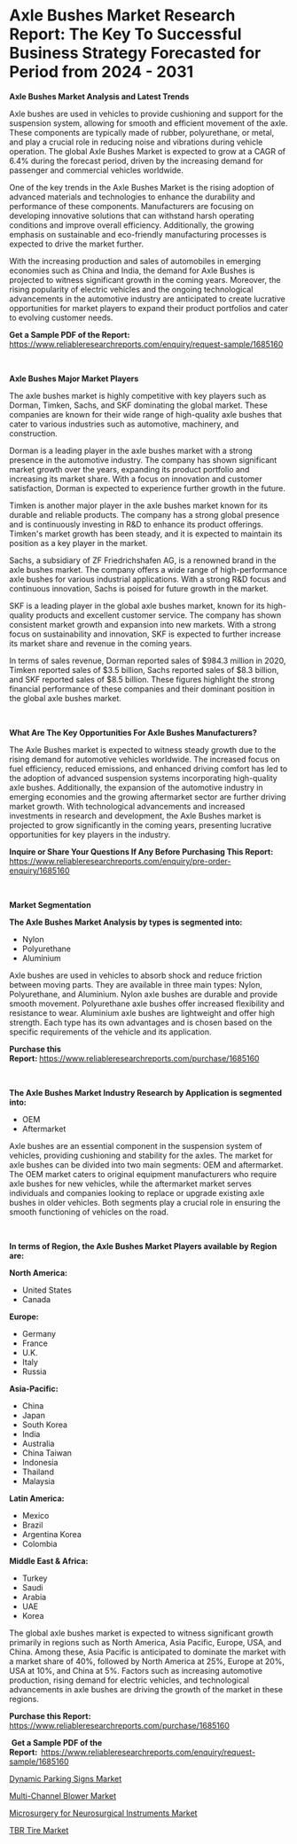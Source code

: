 <p><h1>Axle Bushes Market Research Report: The Key To Successful Business Strategy Forecasted for Period from 2024 - 2031</h1></p><p><strong>Axle Bushes Market Analysis and Latest Trends</strong></p>
<p><p>Axle bushes are used in vehicles to provide cushioning and support for the suspension system, allowing for smooth and efficient movement of the axle. These components are typically made of rubber, polyurethane, or metal, and play a crucial role in reducing noise and vibrations during vehicle operation. The global Axle Bushes Market is expected to grow at a CAGR of 6.4% during the forecast period, driven by the increasing demand for passenger and commercial vehicles worldwide.</p><p>One of the key trends in the Axle Bushes Market is the rising adoption of advanced materials and technologies to enhance the durability and performance of these components. Manufacturers are focusing on developing innovative solutions that can withstand harsh operating conditions and improve overall efficiency. Additionally, the growing emphasis on sustainable and eco-friendly manufacturing processes is expected to drive the market further.</p><p>With the increasing production and sales of automobiles in emerging economies such as China and India, the demand for Axle Bushes is projected to witness significant growth in the coming years. Moreover, the rising popularity of electric vehicles and the ongoing technological advancements in the automotive industry are anticipated to create lucrative opportunities for market players to expand their product portfolios and cater to evolving customer needs.</p></p>
<p><strong>Get a Sample PDF of the Report:&nbsp;</strong> <a href="https://www.reliableresearchreports.com/enquiry/request-sample/1685160">https://www.reliableresearchreports.com/enquiry/request-sample/1685160</a></p>
<p>&nbsp;</p>
<p><strong>Axle Bushes Major Market Players</strong></p>
<p><p>The axle bushes market is highly competitive with key players such as Dorman, Timken, Sachs, and SKF dominating the global market. These companies are known for their wide range of high-quality axle bushes that cater to various industries such as automotive, machinery, and construction.</p><p>Dorman is a leading player in the axle bushes market with a strong presence in the automotive industry. The company has shown significant market growth over the years, expanding its product portfolio and increasing its market share. With a focus on innovation and customer satisfaction, Dorman is expected to experience further growth in the future.</p><p>Timken is another major player in the axle bushes market known for its durable and reliable products. The company has a strong global presence and is continuously investing in R&D to enhance its product offerings. Timken's market growth has been steady, and it is expected to maintain its position as a key player in the market.</p><p>Sachs, a subsidiary of ZF Friedrichshafen AG, is a renowned brand in the axle bushes market. The company offers a wide range of high-performance axle bushes for various industrial applications. With a strong R&D focus and continuous innovation, Sachs is poised for future growth in the market.</p><p>SKF is a leading player in the global axle bushes market, known for its high-quality products and excellent customer service. The company has shown consistent market growth and expansion into new markets. With a strong focus on sustainability and innovation, SKF is expected to further increase its market share and revenue in the coming years.</p><p>In terms of sales revenue, Dorman reported sales of $984.3 million in 2020, Timken reported sales of $3.5 billion, Sachs reported sales of $8.3 billion, and SKF reported sales of $8.5 billion. These figures highlight the strong financial performance of these companies and their dominant position in the global axle bushes market.</p></p>
<p>&nbsp;</p>
<p><strong>What Are The Key Opportunities For Axle Bushes Manufacturers?</strong></p>
<p><p>The Axle Bushes market is expected to witness steady growth due to the rising demand for automotive vehicles worldwide. The increased focus on fuel efficiency, reduced emissions, and enhanced driving comfort has led to the adoption of advanced suspension systems incorporating high-quality axle bushes. Additionally, the expansion of the automotive industry in emerging economies and the growing aftermarket sector are further driving market growth. With technological advancements and increased investments in research and development, the Axle Bushes market is projected to grow significantly in the coming years, presenting lucrative opportunities for key players in the industry.</p></p>
<p><strong>Inquire or Share Your Questions If Any Before Purchasing This Report:</strong> <a href="https://www.reliableresearchreports.com/enquiry/pre-order-enquiry/1685160">https://www.reliableresearchreports.com/enquiry/pre-order-enquiry/1685160</a></p>
<p>&nbsp;</p>
<p><strong>Market Segmentation</strong></p>
<p><strong>The Axle Bushes Market Analysis by types is segmented into:</strong></p>
<p><ul><li>Nylon</li><li>Polyurethane</li><li>Aluminium</li></ul></p>
<p><p>Axle bushes are used in vehicles to absorb shock and reduce friction between moving parts. They are available in three main types: Nylon, Polyurethane, and Aluminium. Nylon axle bushes are durable and provide smooth movement. Polyurethane axle bushes offer increased flexibility and resistance to wear. Aluminium axle bushes are lightweight and offer high strength. Each type has its own advantages and is chosen based on the specific requirements of the vehicle and its application.</p></p>
<p><strong>Purchase this Report:&nbsp;</strong><a href="https://www.reliableresearchreports.com/purchase/1685160">https://www.reliableresearchreports.com/purchase/1685160</a></p>
<p>&nbsp;</p>
<p><strong>The Axle Bushes Market Industry Research by Application is segmented into:</strong></p>
<p><ul><li>OEM</li><li>Aftermarket</li></ul></p>
<p><p>Axle bushes are an essential component in the suspension system of vehicles, providing cushioning and stability for the axles. The market for axle bushes can be divided into two main segments: OEM and aftermarket. The OEM market caters to original equipment manufacturers who require axle bushes for new vehicles, while the aftermarket market serves individuals and companies looking to replace or upgrade existing axle bushes in older vehicles. Both segments play a crucial role in ensuring the smooth functioning of vehicles on the road.</p></p>
<p>&nbsp;</p>
<p><strong>In terms of Region, the Axle Bushes Market Players available by Region are:</strong></p>
<p>
    <p> <strong> North America: </strong>
        <ul>
            <li>United States</li>
            <li>Canada</li>
        </ul>
        </p> 
    <p> <strong> Europe: </strong>
        <ul>
            <li>Germany</li>
            <li>France</li>
            <li>U.K.</li>
            <li>Italy</li>
            <li>Russia</li>
        </ul>
        </p> 
    <p> <strong> Asia-Pacific: </strong>
        <ul>
            <li>China</li>
            <li>Japan</li>
            <li>South Korea</li>
            <li>India</li>
            <li>Australia</li>
            <li>China Taiwan</li>
            <li>Indonesia</li>
            <li>Thailand</li>
            <li>Malaysia</li>
        </ul>
        </p> 
    <p> <strong> Latin America: </strong>
        <ul>
            <li>Mexico</li>
            <li>Brazil</li>
            <li>Argentina Korea</li>
            <li>Colombia</li>
        </ul>
        </p> 
    <p> <strong> Middle East & Africa: </strong>
        <ul>
            <li>Turkey</li>
            <li>Saudi</li>
            <li>Arabia</li>
            <li>UAE</li>
            <li>Korea</li>
        </ul>
    </p>
    </p>
<p><p>The global axle bushes market is expected to witness significant growth primarily in regions such as North America, Asia Pacific, Europe, USA, and China. Among these, Asia Pacific is anticipated to dominate the market with a market share of 40%, followed by North America at 25%, Europe at 20%, USA at 10%, and China at 5%. Factors such as increasing automotive production, rising demand for electric vehicles, and technological advancements in axle bushes are driving the growth of the market in these regions.</p></p>
<p><strong>Purchase this Report: </strong><a href="https://www.reliableresearchreports.com/purchase/1685160">https://www.reliableresearchreports.com/purchase/1685160</a></p>
<p>&nbsp;<strong>Get a Sample PDF of the Report:&nbsp;&nbsp;</strong><a href="https://www.reliableresearchreports.com/enquiry/request-sample/1685160">https://www.reliableresearchreports.com/enquiry/request-sample/1685160</a></p>
<p><strong></strong></p>
<p><p><a href="https://github.com/juniordelafrance/Market-Research-Report-List-2/blob/main/dynamic-parking-signs-market.md">Dynamic Parking Signs Market</a></p><p><a href="https://faithful-glue-af3.notion.site/Multi-Channel-Blower-Market-Provides-a-Comprehensive-Analysis-Including-a-Macro-Overview-of-the-Mark-9afe77e37c1f4ae6931f424594807306">Multi-Channel Blower Market</a></p><p><a href="https://view.publitas.com/reportprime-1/microsurgery-for-neurosurgical-instruments-market-size-global-industry-overview-market-segmentation-and-forecast-2023-to-2030/">Microsurgery for Neurosurgical Instruments Market</a></p><p><a href="https://github.com/jaidynmorantestelletmjzya/Market-Research-Report-List-1/blob/main/tbr-tire-market.md">TBR Tire Market</a></p></p>